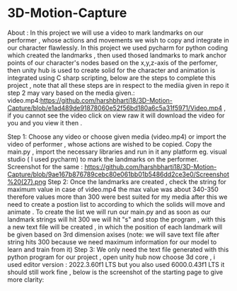 # 3D-Motion-Capture
About  :
        In this project we will use a video to mark landmarks on our performer , whose actions and movements we wish to copy and integrate in our character flawlessly.
        In this project we used pycharm for python coding which created the landmarks , then used thosed landmarks to mark anchor points of our character's nodes              based on the x,y,z-axis of the perfomer,
        then unity hub is used to create solid for the character and animation is integrated using C sharp scripting, below are the steps to complete this project , 
        note that all these steps are in respect to the mediia given in repo  it step 2 may vary based on the media given.:
        video.mp4:https://github.com/harshbharti18/3D-Motion-Capture/blob/e1ad489de91878060e52f56bd180a6c5a31f5971/Video.mp4 , if you cannot see the video click on            view raw it will download the video for you and you view it then .

Step 1:
        Choose any video or choose given media (video.mp4) or import the video of performer , whose actions are wished to be copied.
        Copy the main.py , import the necessary libraries and run in it  any platform eg. visual studio ( I used pycharm) to mark the landmarks on the performer.
        Screenshot for the same : https://github.com/harshbharti18/3D-Motion-Capture/blob/9ae167b876789cebc80e061bb01b5486dd2ce3e0/Screenshot%20(27).png 
Step 2:
        Once the landmarks are created , check the string for maximum value in case of video.mp4 the max value was about 340-350 therefore values more than 300 were           best suited for my media after this we need to create a postion list to according to which the solids will move and animate .
        To create the list we will run our main.py and as soon as our landmark strings will hit 300 we will hit "s" and stop the program , with this a new text file 
        will be created , in which the position of each landmark will be given based on 3rd dimension axises (note: we will save text file after string hits 300               because we need maximum information for our model to learn and train from it)
Step 3:
        We only need the text file generated with this python program for our project , open unity hub now choose 3d core , i used editor version : 2022.3.60f1 LTS
        but you also used 6000.0.43f1 LTS it should still work fine , below is the screenshot of the starting page to give more clarity:
        
